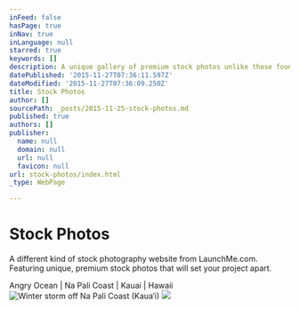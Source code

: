```yaml
---
inFeed: false
hasPage: true
inNav: true
inLanguage: null
starred: true
keywords: []
description: A unique gallery of premium stock photos unlike those found in other online repositories.
datePublished: '2015-11-27T07:36:11.597Z'
dateModified: '2015-11-27T07:36:09.250Z'
title: Stock Photos
author: []
sourcePath: _posts/2015-11-25-stock-photos.md
published: true
authors: []
publisher:
  name: null
  domain: null
  url: null
  favicon: null
url: stock-photos/index.html
_type: WebPage

---
```

# Stock Photos

A different kind of stock photography website from LaunchMe.com. Featuring unique, premium stock photos that will set your project apart.

Angry Ocean | Na Pali Coast | Kauai | Hawaii
![Winter storm off Na Pali Coast (Kaua‘i)](https://the-grid-user-content.s3-us-west-2.amazonaws.com/ae44494c-0ac1-4ecc-96d6-a87f8c17ab41.jpg)
![](https://the-grid-user-content.s3-us-west-2.amazonaws.com/c4776cc3-3758-4d1a-ba89-23749f224092.jpg)
